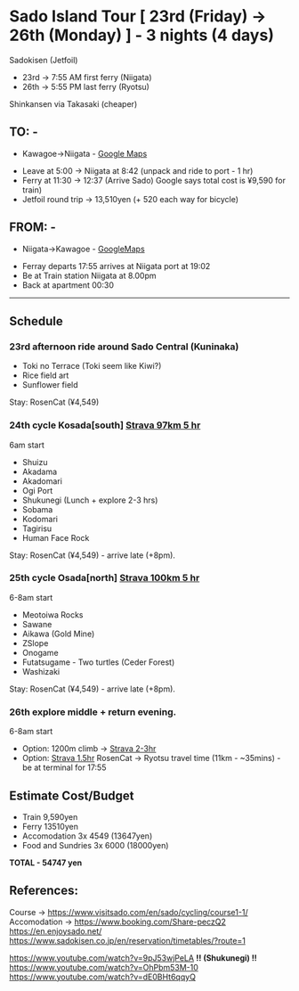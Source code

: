# Sado Island Tour [ 23rd (Friday) -> 26th (Monday) ] - **3 nights (4 days)**

Sadokisen (Jetfoil)
* 23rd -> 7:55 AM first ferry (Niigata)
* 26th -> 5:55 PM last ferry (Ryotsu)

Shinkansen via Takasaki (cheaper)

## TO: -
- Kawagoe->Niigata - [Google Maps](https://maps.app.goo.gl/nwGA8BAyHVgGYVZY9)
* Leave at 5:00 -> Niigata at 8:42 (unpack and ride to port - 1 hr) 
* Ferry at 11:30 -> 12:37 (Arrive Sado) Google says total cost is ¥9,590 for train)
* Jetfoil round trip -> 13,510yen (+ 520 each way for bicycle)

## FROM: -
- Niigata->Kawagoe - [GoogleMaps](https://maps.app.goo.gl/Cqp1Dawb6UkengGC9)
* Ferray departs 17:55 arrives at Niigata port at 19:02
* Be at Train station Niigata at 8.00pm 
* Back at apartment 00:30

---------------------------------------------------------------------
## Schedule

### 23rd afternoon ride around Sado Central (Kuninaka)
* Toki no Terrace (Toki seem like Kiwi?)
* Rice field art
* Sunflower field

Stay: RosenCat (¥4,549)

### 24th cycle Kosada[south] [Strava 97km 5 hr](https://www.strava.com/routes/3358253845177812002)
6am start

* Shuizu
* Akadama
* Akadomari
* Ogi Port
* Shukunegi (Lunch + explore 2-3 hrs)
* Sobama
* Kodomari
* Tagirisu
* Human Face Rock

Stay: RosenCat (¥4,549) - arrive late (+8pm).

### 25th cycle Osada[north] [Strava 100km 5 hr](https://www.strava.com/routes/3358254109359809570)
6-8am start

* Meotoiwa Rocks
* Sawane
* Aikawa (Gold Mine)
* ZSlope
* Onogame
* Futatsugame - Two turtles (Ceder Forest) 
* Washizaki
 
Stay: RosenCat (¥4,549) - arrive late (+8pm).

### 26th explore middle + return evening.
6-8am start

* Option: 1200m climb -> [Strava 2-3hr](https://www.strava.com/routes/3358254902133198882)
* Option: [Strava 1.5hr](https://www.strava.com/routes/3358274378161801440)
RosenCat -> Ryotsu travel time (11km - ~35mins) - be at terminal for 17:55


## Estimate Cost/Budget
* Train 9,590yen
* Ferry 13510yen
* Accomodation 3x 4549 (13647yen)
* Food and Sundries 3x 6000 (18000yen)

**TOTAL - 54747 yen**

## References: 
Course -> <https://www.visitsado.com/en/sado/cycling/course1-1/>
Accomodation -> <https://www.booking.com/Share-peczQ2>
<https://en.enjoysado.net/>
<https://www.sadokisen.co.jp/en/reservation/timetables/?route=1>

<https://www.youtube.com/watch?v=9pJ53wjPeLA> **!! (Shukunegi) !!**
<https://www.youtube.com/watch?v=OhPbm53M-10>
<https://www.youtube.com/watch?v=dE0BHt6qqyQ>
